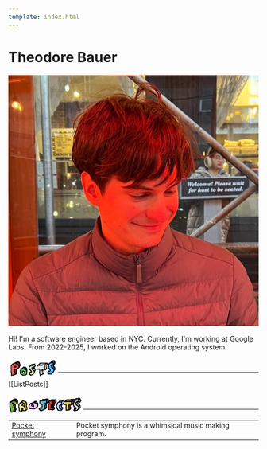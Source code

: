 ```yaml
---
template: index.html
---
```


# Theodore Bauer

<div class="profile-picture-container">
    <img src="images/ted.jpeg" alt="Profile Picture" class="profile-picture">
    <div class="bio-content">
        <p>Hi! I'm a software engineer based in NYC. Currently, I'm working at Google Labs. From 2022-2025, I worked on the Android operating system.</p>
    </div>
</div>

<img src="images/posts.png" width="100px" height="40px" style="margin-bottom: -15px" />

<div style="border-top: solid; border-width: 1px;">

[[ListPosts]]

</div>

<img src="images/projects.png" width="150px" height="40px" style="margin-bottom: -15px" />

<div style="border-top: solid; border-width: 1px; padding-top: 7px">

| | |
| -------- | ------- |
| [Pocket symphony](https://tedbauer.github.io/pocket-symphony.html)   | Pocket symphony is a whimsical music making program. |

</div>
